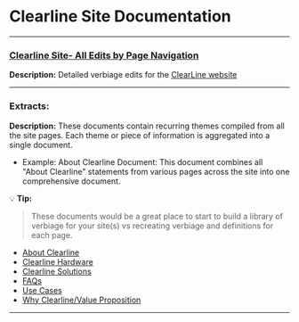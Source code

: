 # Clearline Site Documentation
___  

### [Clearline Site- All Edits by Page Navigation](edits.md)
**Description:**
 Detailed verbiage edits for the [ClearLine website](https://clearlineapps.com/)

___
### Extracts:

**Description:**
These documents contain recurring themes compiled from all the site pages. Each theme or piece of information is aggregated into a single document.

- Example: About Clearline Document:
This document combines all "About Clearline" statements from various pages across the site into one comprehensive document.

💡 **Tip:**
> These documents would be a great place to start to build a library of verbiage for your site(s) vs recreating verbiage and definitions for each page.


  * [About Clearline](./about.md)
  * [Clearline Hardware](./hardware.md)
  * [Clearline Solutions](./solutions.md)
  * [FAQs](./faqs.md)
  * [Use Cases](/_site/usecases.html)
  * [Why Clearline/Value Proposition](./why.md)

____


